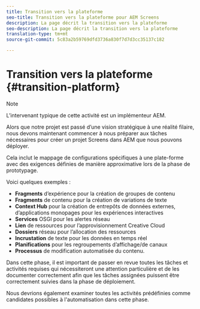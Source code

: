 ```yaml
---
title: Transition vers la plateforme
seo-title: Transition vers la plateforme pour AEM Screens
description: La page décrit la transition vers la plateforme
seo-description: La page décrit la transition vers la plateforme
translation-type: tm+mt
source-git-commit: 5c83a2b59769dfd3736a830f7d7d3cc35137c182

---
```



# Transition vers la plateforme {#transition-platform}

>[!NOTE]
>
>L’intervenant typique de cette activité est un implémenteur AEM.

Alors que notre projet est passé d’une vision stratégique à une réalité filaire, nous devons maintenant commencer à nous préparer aux tâches nécessaires pour créer un projet Screens dans AEM que nous pouvons déployer.

Cela inclut le mappage de configurations spécifiques à une plate-forme avec des exigences définies de manière approximative lors de la phase de prototypage.

Voici quelques exemples :

* **Fragments** d’expérience pour la création de groupes de contenu
* **Fragments** de contenu pour la création de variations de texte
* **Context Hub** pour la création de entrepôts de données externes, d’applications monopages pour les expériences interactives
* **Services** OSGI pour les alertes réseau
* **Lien** de ressources pour l’approvisionnement Creative Cloud
* **Dossiers** réseau pour l’allocation des ressources
* **Incrustation** de texte pour les données en temps réel
* **Planifications** pour les regroupements d’affichage/de canaux
* **Processus** de modification automatisée du contenu.

Dans cette phase, il est important de passer en revue toutes les tâches et activités requises qui nécessiteront une attention particulière et de les documenter correctement afin que les tâches assignées puissent être correctement suivies dans la phase de déploiement.

Nous devrions également examiner toutes les activités prédéfinies comme candidates possibles à l'automatisation dans cette phase.

